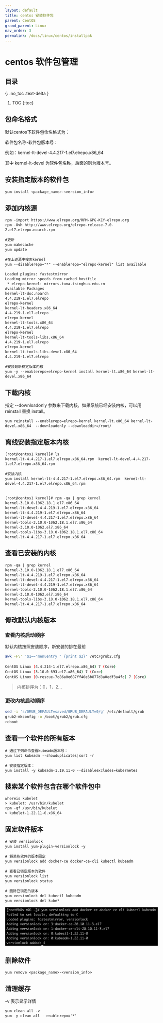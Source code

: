 ```yaml
---
layout: default
title: centos 安装软件包
parent: CentOS
grand_parent: Linux
nav_order: 3
permalink: /docs/linux/centos/installpak
---
```


# centos 软件包管理

## 目录
{: .no_toc .text-delta }

1. TOC
{:toc}

## 包命名格式

默认centos下软件包命名格式为：

软件包名称-软件包版本号：

例如：kernel-lt-devel-4.4.217-1.el7.elrepo.x86_64

其中 kernel-lt-devel 为软件包名称，后面的则为版本号。

## 安装指定版本的软件包

```bash
yum install <package_name>-<version_info>
```

## 添加内核源

```shell
rpm -import https://www.elrepo.org/RPM-GPG-KEY-elrepo.org
rpm -Uvh http://www.elrepo.org/elrepo-release-7.0-2.el7.elrepo.noarch.rpm

#更新
yum makecache
yum update

#在上述源中搜索kernel
yum --disablerepo="*" --enablerepo="elrepo-kernel" list available

Loaded plugins: fastestmirror
Loading mirror speeds from cached hostfile
 * elrepo-kernel: mirrors.tuna.tsinghua.edu.cn
Available Packages
kernel-lt-doc.noarch                                                          4.4.219-1.el7.elrepo                                             elrepo-kernel
kernel-lt-headers.x86_64                                                      4.4.219-1.el7.elrepo                                             elrepo-kernel
kernel-lt-tools.x86_64                                                        4.4.219-1.el7.elrepo                                             elrepo-kernel
kernel-lt-tools-libs.x86_64                                                   4.4.219-1.el7.elrepo                                             elrepo-kernel
kernel-lt-tools-libs-devel.x86_64                                             4.4.219-1.el7.elrepo

#安装最新稳定版本内核
yum -y --enablerepo=elrepo-kernel install kernel-lt.x86_64 kernel-lt-devel.x86_64 
```

## 下载内核

指定 --downloadonly 参数来下载内核，如果系统已经安装内核，可以用 reinstall 替换 install。

```shell
yum reinstall --enablerepo=elrepo-kernel kernel-lt.x86_64 kernel-lt-devel.x86_64  --downloadonly --downloaddir=/root/
```



## 离线安装指定版本内核

```shell
[root@centos1 kernel]# ls
kernel-lt-4.4.217-1.el7.elrepo.x86_64.rpm  kernel-lt-devel-4.4.217-1.el7.elrepo.x86_64.rpm

#安装内核
yum install kernel-lt-4.4.217-1.el7.elrepo.x86_64.rpm  kernel-lt-devel-4.4.217-1.el7.elrepo.x86_64.rpm

   
[root@centos1 kernel]# rpm -qa | grep kernel
kernel-3.10.0-1062.18.1.el7.x86_64
kernel-lt-devel-4.4.219-1.el7.elrepo.x86_64
kernel-lt-4.4.219-1.el7.elrepo.x86_64
kernel-lt-devel-4.4.217-1.el7.elrepo.x86_64
kernel-tools-3.10.0-1062.18.1.el7.x86_64
kernel-3.10.0-1062.el7.x86_64
kernel-tools-libs-3.10.0-1062.18.1.el7.x86_64
kernel-lt-4.4.217-1.el7.elrepo.x86_64
```



## 查看已安装的内核

```shell
rpm -qa | grep kernel
kernel-3.10.0-1062.18.1.el7.x86_64
kernel-lt-4.4.219-1.el7.elrepo.x86_64
kernel-lt-devel-4.4.217-1.el7.elrepo.x86_64
kernel-lt-devel-4.4.219-1.el7.elrepo.x86_64
kernel-tools-3.10.0-1062.18.1.el7.x86_64
kernel-3.10.0-1062.el7.x86_64
kernel-tools-libs-3.10.0-1062.18.1.el7.x86_64
kernel-lt-4.4.217-1.el7.elrepo.x86_64
```



## 修改默认内核版本

### 查看内核启动顺序

默认内核按照安装顺序，新安装的排在最前

```bash
awk -F\' '$1=="menuentry " {print $2}' /etc/grub2.cfg

CentOS Linux (4.4.214-1.el7.elrepo.x86_64) 7 (Core)
CentOS Linux (3.10.0-693.el7.x86_64) 7 (Core)
CentOS Linux (0-rescue-7c86a0e687ff40e6b877d8a0edf3a4fc) 7 (Core)
```

> 内核排序为：0，1，2...

### 更改内核启动顺序

```bash
sed -i 's/GRUB_DEFAULT=saved/GRUB_DEFAULT=0/g' /etc/default/grub
grub2-mkconfig -o /boot/grub2/grub.cfg
reboot
```



## 查看一个软件的所有版本

```shell
# 通过下列命令查看kubeadm版本号：
yum list kubeadm --showduplicates|sort -r

# 安装指定版本：
yum install -y kubeadm-1.19.11-0 --disableexcludes=kubernetes
```





## 搜索某个软件包含在哪个软件包中

```shell
whereis kubelet
> kubelet: /usr/bin/kubelet
rpm -qf /usr/bin/kubelet
> kubelet-1.22.11-0.x86_64
```



## 固定软件版本

```shell
# 安装 versionlock
yum install yum-plugin-versionlock -y

# 将某些软件的版本固定
yum versionlock add docker-ce docker-ce-cli kubectl kubeadm

# 查看已锁定版本的软件
yum versionlock list
yum versionlock status

# 删除已锁定的版本
yum versionlock del kubectl kubeadm
yum versionlock del kube*
```

<img src="../../../pics/image-20230727153155991.png" alt="image-20230727153155991" style="zoom:50%;" />

## 删除软件

```shell
yum remove <package_name>-<version_info>
```



## 清理缓存

-v 表示显示详情

```shell
yum clean all -v
yum -y clean all --enablerepo='*'
```

